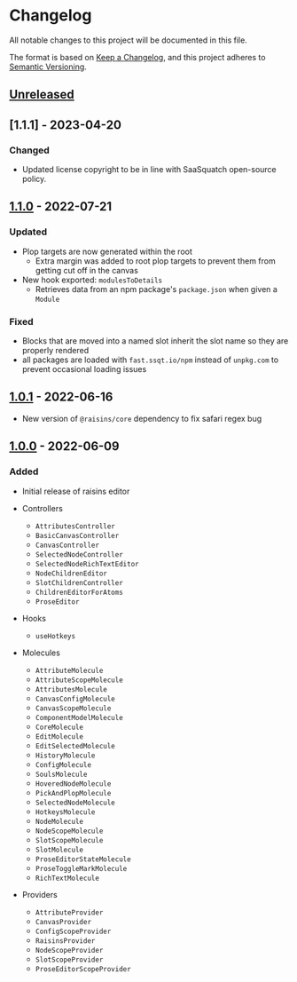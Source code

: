 # Changelog

All notable changes to this project will be documented in this file.

The format is based on [Keep a Changelog](https://keepachangelog.com/en/1.0.0/),
and this project adheres to [Semantic Versioning](https://semver.org/spec/v2.0.0.html).

## [Unreleased]

## [1.1.1] - 2023-04-20

### Changed
- Updated license copyright to be in line with SaaSquatch open-source policy.

## [1.1.0] - 2022-07-21

### Updated

- Plop targets are now generated within the root
  - Extra margin was added to root plop targets to prevent them from getting cut off in the canvas
- New hook exported: `modulesToDetails`
  - Retrieves data from an npm package's `package.json` when given a `Module`

### Fixed

- Blocks that are moved into a named slot inherit the slot name so they are properly rendered
- all packages are loaded with `fast.ssqt.io/npm` instead of `unpkg.com` to prevent occasional loading issues

## [1.0.1] - 2022-06-16

- New version of `@raisins/core` dependency to fix safari regex bug

## [1.0.0] - 2022-06-09

### Added

- Initial release of raisins editor

- Controllers

  - `AttributesController`
  - `BasicCanvasController`
  - `CanvasController`
  - `SelectedNodeController`
  - `SelectedNodeRichTextEditor`
  - `NodeChildrenEditor`
  - `SlotChildrenController`
  - `ChildrenEditorForAtoms`
  - `ProseEditor`

- Hooks

  - `useHotkeys`

- Molecules

  - `AttributeMolecule`
  - `AttributeScopeMolecule`
  - `AttributesMolecule`
  - `CanvasConfigMolecule`
  - `CanvasScopeMolecule`
  - `ComponentModelMolecule`
  - `CoreMolecule`
  - `EditMolecule`
  - `EditSelectedMolecule`
  - `HistoryMolecule`
  - `ConfigMolecule`
  - `SoulsMolecule`
  - `HoveredNodeMolecule`
  - `PickAndPlopMolecule`
  - `SelectedNodeMolecule`
  - `HotkeysMolecule`
  - `NodeMolecule`
  - `NodeScopeMolecule`
  - `SlotScopeMolecule`
  - `SlotMolecule`
  - `ProseEditorStateMolecule`
  - `ProseToggleMarkMolecule`
  - `RichTextMolecule`

- Providers
  - `AttributeProvider`
  - `CanvasProvider`
  - `ConfigScopeProvider`
  - `RaisinsProvider`
  - `NodeScopeProvider`
  - `SlotScopeProvider`
  - `ProseEditorScopeProvider`

[unreleased]: https://github.com/saasquatch/raisins/compare/react@1.1.1...HEAD
[1.1.0]: https://github.com/saasquatch/raisins/compare/react@1.0.0...react@1.1.1
[1.1.0]: https://github.com/saasquatch/raisins/compare/react@1.0.0...react@1.1.0
[1.0.1]: https://github.com/saasquatch/raisins/compare/react@1.0.0...react@1.0.1
[1.0.0]: https://github.com/saasquatch/raisins/releases/tag/react@1.0.0
